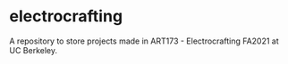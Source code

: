 # electrocrafting

A repository to store projects made in ART173 - Electrocrafting FA2021 at UC Berkeley.
